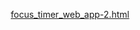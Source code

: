[focus_timer_web_app-2.html](https://github.com/user-attachments/files/22612644/focus_timer_web_app-2.html)

<html lang="en">
<head>
    <meta charset="UTF-8">
    <meta name="viewport" content="width=device-width, initial-scale=1.0">
    <title>Focus Timer</title>
    <style>
        * {
            margin: 0;
            padding: 0;
            box-sizing: border-box;
        }

        body {
            font-family: -apple-system, BlinkMacSystemFont, 'Segoe UI', Roboto, sans-serif;
            min-height: 100vh;
            display: flex;
            align-items: center;
            justify-content: center;
            padding: 20px;
            overflow: hidden;
            position: relative;
        }

        .background-container {
            position: fixed;
            top: 0;
            left: 0;
            width: 100%;
            height: 100%;
            z-index: -1;
        }

        .base-gradient {
            position: absolute;
            top: 0;
            left: 0;
            width: 100%;
            height: 100%;
            background: linear-gradient(135deg, #1e3a8a 0%, #0f172a 100%);
        }

        .wave {
            position: absolute;
            top: 0;
            left: 0;
            width: 100%;
            height: 100%;
            opacity: 0.7;
            background: linear-gradient(135deg, rgba(59, 130, 246, 0.6) 0%, rgba(29, 78, 216, 0.5) 100%);
            animation: wave1 15s ease-in-out infinite;
            transform-origin: center;
        }

        .wave2 {
            opacity: 0.6;
            background: linear-gradient(135deg, rgba(37, 99, 235, 0.5) 0%, rgba(59, 130, 246, 0.7) 100%);
            animation: wave2 20s ease-in-out infinite reverse;
        }

        .wave3 {
            opacity: 0.4;
            background: linear-gradient(45deg, rgba(147, 197, 253, 0.4) 0%, rgba(59, 130, 246, 0.6) 100%);
            animation: wave3 25s ease-in-out infinite;
        }

        @keyframes wave1 {
            0%, 100% { 
                transform: translateX(0) translateY(0) scale(1) rotate(0deg);
                border-radius: 0% 0% 0% 0%;
            }
            25% { 
                transform: translateX(40px) translateY(-30px) scale(1.05) rotate(2deg);
                border-radius: 40% 50% 35% 60%;
            }
            50% { 
                transform: translateX(-20px) translateY(20px) scale(0.95) rotate(0deg);
                border-radius: 60% 35% 50% 40%;
            }
            75% { 
                transform: translateX(-50px) translateY(-10px) scale(1.03) rotate(-2deg);
                border-radius: 35% 60% 40% 50%;
            }
        }

        @keyframes wave2 {
            0%, 100% { 
                transform: translateX(0) translateY(0) scale(1) rotate(0deg);
                border-radius: 0% 0% 0% 0%;
            }
            33% { 
                transform: translateX(-30px) translateY(40px) scale(1.08) rotate(-2deg);
                border-radius: 50% 40% 60% 35%;
            }
            66% { 
                transform: translateX(50px) translateY(-20px) scale(0.92) rotate(2deg);
                border-radius: 40% 60% 35% 50%;
            }
        }

        @keyframes wave3 {
            0%, 100% { 
                transform: translateX(0) translateY(0) scale(1) rotate(0deg);
                border-radius: 0% 0% 0% 0%;
            }
            40% { 
                transform: translateX(20px) translateY(50px) scale(1.04) rotate(1deg);
                border-radius: 35% 50% 40% 60%;
            }
            80% { 
                transform: translateX(-40px) translateY(-30px) scale(0.96) rotate(-1deg);
                border-radius: 60% 40% 50% 35%;
            }
        }

        .app-container {
            background: rgba(255, 255, 255, 0.95);
            backdrop-filter: blur(10px);
            border-radius: 24px;
            padding: 40px 30px;
            box-shadow: 0 20px 40px rgba(0, 0, 0, 0.1);
            text-align: center;
            min-width: 320px;
            max-width: 400px;
            width: 100%;
            z-index: 1;
        }

        .app-title {
            font-size: 28px;
            font-weight: 700;
            color: #2d3748;
            margin-bottom: 40px;
            letter-spacing: -0.5px;
        }

        .timer-display {
            font-size: 72px;
            font-weight: 300;
            color: #4a5568;
            margin-bottom: 40px;
            font-variant-numeric: tabular-nums;
            letter-spacing: -2px;
            transition: color 0.3s ease;
        }

        .timer-display.finished {
            color: #ff6b6b;
            animation: flash 1s ease-in-out;
        }

        @keyframes flash {
            0%, 100% { opacity: 1; }
            50% { opacity: 0.7; }
        }

        .controls {
            display: flex;
            flex-direction: column;
            gap: 15px;
            margin-bottom: 30px;
        }

        .btn {
            padding: 16px 32px;
            border: none;
            border-radius: 12px;
            font-size: 18px;
            font-weight: 600;
            cursor: pointer;
            transition: all 0.3s cubic-bezier(0.4, 0, 0.2, 1);
            position: relative;
            overflow: hidden;
            text-transform: none;
            letter-spacing: 0.5px;
        }

        .btn:hover {
            transform: translateY(-2px);
            box-shadow: 0 8px 25px rgba(0, 0, 0, 0.15);
        }

        .btn:active {
            transform: translateY(0);
            box-shadow: 0 4px 12px rgba(0, 0, 0, 0.1);
        }

        .timer-btn {
            background: linear-gradient(135deg, #4facfe 0%, #00f2fe 100%);
            color: white;
        }

        .timer-btn.stop {
            background: linear-gradient(135deg, #ff6b6b 0%, #ee5a52 100%);
        }

        .reset-btn {
            background: linear-gradient(135deg, rgba(255, 255, 255, 0.8) 0%, rgba(255, 255, 255, 0.6) 100%);
            color: #2d3748;
            font-size: 16px;
            font-weight: 500;
            padding: 12px 32px;
            border: 1px solid rgba(0, 0, 0, 0.1);
        }

        .audio-section {
            margin: 20px 0;
            padding: 15px;
            background: rgba(255, 255, 255, 0.8);
            border-radius: 12px;
            border: 1px solid rgba(0, 0, 0, 0.05);
        }

        .audio-file-info {
            display: flex;
            justify-content: space-between;
            align-items: center;
            margin-bottom: 10px;
            font-size: 12px;
            color: #718096;
        }

        .audio-file-name {
            flex: 1;
            text-align: left;
            color: #4a5568;
            font-weight: 500;
            white-space: nowrap;
            overflow: hidden;
            text-overflow: ellipsis;
        }

        .change-btn {
            background: none;
            border: none;
            color: #3182ce;
            font-size: 12px;
            font-weight: 600;
            cursor: pointer;
            padding: 4px 8px;
            border-radius: 4px;
            transition: background-color 0.2s;
        }

        .change-btn:hover {
            background: rgba(49, 130, 206, 0.1);
        }

        .file-input {
            display: none;
        }

        .audio-btn {
            background: linear-gradient(135deg, #a8e6cf 0%, #7fcdcd 100%);
            color: #2d3748;
        }

        .audio-btn.playing {
            background: linear-gradient(135deg, #ffd93d 0%, #ff6b6b 100%);
            color: white;
        }

        .audio-btn:disabled {
            opacity: 0.6;
            cursor: not-allowed;
        }

        .status {
            display: flex;
            align-items: center;
            justify-content: center;
            gap: 8px;
            font-size: 14px;
            color: #718096;
            margin-top: 20px;
        }

        .indicator {
            width: 8px;
            height: 8px;
            border-radius: 50%;
            background: #cbd5e0;
            transition: all 0.3s ease;
        }

        .indicator.active {
            background: #48bb78;
            animation: pulse 2s infinite;
        }

        @keyframes pulse {
            0%, 100% { opacity: 1; transform: scale(1); }
            50% { opacity: 0.5; transform: scale(1.2); }
        }

        .wave-animation {
            position: absolute;
            right: 16px;
            top: 50%;
            transform: translateY(-50%);
            display: flex;
            gap: 2px;
        }

        .wave-bar {
            width: 3px;
            height: 12px;
            background: rgba(255, 255, 255, 0.7);
            border-radius: 2px;
            animation: wave-bar 1.5s infinite ease-in-out;
        }

        .wave-bar:nth-child(2) { animation-delay: 0.1s; }
        .wave-bar:nth-child(3) { animation-delay: 0.2s; }
        .wave-bar:nth-child(4) { animation-delay: 0.3s; }

        @keyframes wave-bar {
            0%, 40%, 100% { transform: scaleY(0.4); }
            20% { transform: scaleY(1); }
        }

        .loading {
            display: inline-block;
            width: 12px;
            height: 12px;
            border: 2px solid rgba(255, 255, 255, 0.3);
            border-radius: 50%;
            border-top-color: white;
            animation: spin 1s linear infinite;
            margin-right: 8px;
        }

        @keyframes spin {
            to { transform: rotate(360deg); }
        }

        @media (max-width: 480px) {
            .app-container {
                padding: 30px 20px;
                margin: 10px;
            }
            
            .timer-display {
                font-size: 60px;
            }
            
            .btn {
                font-size: 16px;
                padding: 14px 28px;
            }
        }
    </style>
</head>
<body>
    <div class="background-container">
        <div class="base-gradient"></div>
        <div class="wave"></div>
        <div class="wave wave2"></div>
        <div class="wave wave3"></div>
    </div>

    <div class="app-container">
        <h1 class="app-title">Focus Timer</h1>
        
        <div class="timer-display" id="timerDisplay">60:00</div>
        
        <div class="controls">
            <button class="btn timer-btn" id="timerBtn" onclick="toggleTimer()">
                Start Timer
            </button>
            
            <button class="btn reset-btn" id="resetBtn" onclick="resetTimer()">
                Reset Timer
            </button>
            
            <div class="audio-section">
                <div class="audio-file-info">
                    <span style="font-weight: 600;">Current Audio:</span>
                </div>
                <div class="audio-file-info">
                    <span class="audio-file-name" id="audioFileName">Generated Ambient Sound</span>
                    <button class="change-btn" onclick="document.getElementById('audioFile').click()">Change</button>
                </div>
                <input type="file" id="audioFile" class="file-input" accept="audio/*" onchange="loadAudioFile(event)">
            </div>
            
            <button class="btn audio-btn" id="audioBtn" onclick="toggleAudio()">
                <span id="audioButtonText">Play Audio</span>
                <div class="wave-animation" id="waveAnimation" style="display: none;">
                    <div class="wave-bar"></div>
                    <div class="wave-bar"></div>
                    <div class="wave-bar"></div>
                    <div class="wave-bar"></div>
                </div>
            </button>
        </div>
        
        <div class="status">
            <div class="indicator" id="indicator"></div>
            <span id="statusText">Ready to focus</span>
        </div>
    </div>

    <script>
        let timerInterval;
        let timeRemaining = 3600; // 60 minutes in seconds
        let isTimerRunning = false;
        let isAudioPlaying = false;
        let isAudioLoading = false;
        let audioContext;
        let audioSource;
        let gainNode;
        let audioBuffer;
        let customAudioBuffer;

        function formatTime(seconds) {
            const minutes = Math.floor(seconds / 60);
            const remainingSeconds = seconds % 60;
            return `${minutes}:${remainingSeconds.toString().padStart(2, '0')}`;
        }

        function updateDisplay() {
            document.getElementById('timerDisplay').textContent = formatTime(timeRemaining);
        }

        function updateStatus() {
            const statusText = document.getElementById('statusText');
            const indicator = document.getElementById('indicator');
            
            if (timeRemaining <= 0) {
                statusText.textContent = "Time's up!";
                indicator.classList.remove('active');
            } else if (isTimerRunning && isAudioPlaying) {
                statusText.textContent = 'Timer running with audio';
                indicator.classList.add('active');
            } else if (isTimerRunning) {
                statusText.textContent = 'Timer running';
                indicator.classList.add('active');
            } else if (isAudioPlaying) {
                statusText.textContent = 'Audio playing';
                indicator.classList.add('active');
            } else if (isAudioLoading) {
                statusText.textContent = 'Loading audio...';
                indicator.classList.remove('active');
            } else {
                statusText.textContent = 'Ready to focus';
                indicator.classList.remove('active');
            }
        }

        function toggleTimer() {
            const btn = document.getElementById('timerBtn');

            if (isTimerRunning) {
                // Stop timer
                clearInterval(timerInterval);
                isTimerRunning = false;
                btn.textContent = 'Start Timer';
                btn.classList.remove('stop');
            } else {
                // Start timer
                isTimerRunning = true;
                btn.textContent = 'Stop Timer';
                btn.classList.add('stop');
                
                timerInterval = setInterval(() => {
                    timeRemaining--;
                    updateDisplay();
                    updateStatus();
                    
                    if (timeRemaining <= 0) {
                        // Timer finished
                        clearInterval(timerInterval);
                        isTimerRunning = false;
                        btn.textContent = 'Start Timer';
                        btn.classList.remove('stop');
                        
                        // Flash the display
                        document.getElementById('timerDisplay').classList.add('finished');
                        setTimeout(() => {
                            document.getElementById('timerDisplay').classList.remove('finished');
                        }, 1000);
                        
                        // Play gentle completion chime
                        playCompletionChime();
                        
                        // Reset timer
                        timeRemaining = 3600;
                        updateDisplay();
                        updateStatus();
                        
                        // Vibrate if supported
                        if (navigator.vibrate) {
                            navigator.vibrate([200, 100, 200]);
                        }
                    }
                }, 1000);
            }
            updateStatus();
        }

        function resetTimer() {
            // Stop timer if running
            clearInterval(timerInterval);
            isTimerRunning = false;
            
            // Reset display and buttons
            timeRemaining = 3600;
            updateDisplay();
            
            const timerBtn = document.getElementById('timerBtn');
            timerBtn.textContent = 'Start Timer';
            timerBtn.classList.remove('stop');
            
            updateStatus();
        }

        async function initAudioContext() {
            if (!audioContext) {
                audioContext = new (window.AudioContext || window.webkitAudioContext)();
                gainNode = audioContext.createGain();
                gainNode.connect(audioContext.destination);
                gainNode.gain.setValueAtTime(0.2, audioContext.currentTime); // Gentler volume
                
                // Create gentle ambient sound
                await createGentleAmbientSound();
            }
        }

        async function createGentleAmbientSound() {
            if (!audioContext) return;
            
            const sampleRate = audioContext.sampleRate;
            const duration = 3; // 3 seconds
            const frameCount = sampleRate * duration;
            
            audioBuffer = audioContext.createBuffer(1, frameCount, sampleRate);
            const channelData = audioBuffer.getChannelData(0);
            
            // Generate gentle ambient sound with layered sine waves
            for (let i = 0; i < frameCount; i++) {
                const t = i / sampleRate;
                
                // Layer multiple low-frequency sine waves for gentle ambient sound
                const wave1 = Math.sin(2 * Math.PI * 60 * t) * 0.03;   // Very low frequency
                const wave2 = Math.sin(2 * Math.PI * 120 * t) * 0.02;  // Low frequency  
                const wave3 = Math.sin(2 * Math.PI * 200 * t) * 0.015; // Mid-low frequency
                
                // Add very gentle noise
                const noise = (Math.random() - 0.5) * 0.02;
                
                let sample = wave1 + wave2 + wave3 + noise;
                
                // Apply gentle fade in/out to avoid clicks
                const fadeFrames = frameCount * 0.1;
                if (i < fadeFrames) {
                    sample *= i / fadeFrames;
                } else if (i > frameCount - fadeFrames) {
                    sample *= (frameCount - i) / fadeFrames;
                }
                
                channelData[i] = sample;
            }
        }

        async function createGentleChime() {
            if (!audioContext) return;
            
            const sampleRate = audioContext.sampleRate;
            const duration = 3; // 3 seconds for gentle fade out
            const frameCount = sampleRate * duration;
            
            const chimeBuffer = audioContext.createBuffer(1, frameCount, sampleRate);
            const channelData = chimeBuffer.getChannelData(0);
            
            // Generate gentle chime sound with harmonious frequencies
            for (let i = 0; i < frameCount; i++) {
                const t = i / sampleRate;
                
                // Beautiful harmonic frequencies for a peaceful chime
                const fundamental = Math.sin(2 * Math.PI * 523.25 * t) * 0.4;  // C5 note
                const harmonic1 = Math.sin(2 * Math.PI * 659.25 * t) * 0.3;   // E5 note
                const harmonic2 = Math.sin(2 * Math.PI * 783.99 * t) * 0.2;   // G5 note
                const harmonic3 = Math.sin(2 * Math.PI * 1046.50 * t) * 0.1;  // C6 note (octave)
                
                let sample = fundamental + harmonic1 + harmonic2 + harmonic3;
                
                // Create gentle exponential decay for natural chime fade-out
                const decay = Math.exp(-t * 1.5); // Gentle decay
                sample *= decay;
                
                // Apply gentle attack envelope (quick fade-in to avoid click)
                const attackFrames = sampleRate * 0.01; // 10ms attack
                if (i < attackFrames) {
                    sample *= i / attackFrames;
                }
                
                channelData[i] = sample * 0.3; // Overall gentle volume
            }
            
            return chimeBuffer;
        }

        async function playCompletionChime() {
            try {
                await initAudioContext();
                
                if (audioContext.state === 'suspended') {
                    await audioContext.resume();
                }
                
                const chimeBuffer = await createGentleChime();
                if (!chimeBuffer) return;
                
                // Create a separate gain node for the chime
                const chimeGain = audioContext.createGain();
                chimeGain.connect(audioContext.destination);
                chimeGain.gain.setValueAtTime(0.6, audioContext.currentTime); // Slightly louder than ambient
                
                const chimeSource = audioContext.createBufferSource();
                chimeSource.buffer = chimeBuffer;
                chimeSource.connect(chimeGain);
                
                chimeSource.start();
                
            } catch (error) {
                console.error('Error playing completion chime:', error);
            }
        }

        function loadAudioFile(event) {
            const file = event.target.files[0];
            if (!file) return;
            
            isAudioLoading = true;
            updateAudioButton();
            updateStatus();
            
            const reader = new FileReader();
            reader.onload = async function(e) {
                try {
                    await initAudioContext();
                    
                    if (audioContext.state === 'suspended') {
                        await audioContext.resume();
                    }
                    
                    const arrayBuffer = e.target.result;
                    customAudioBuffer = await audioContext.decodeAudioData(arrayBuffer);
                    
                    document.getElementById('audioFileName').textContent = file.name;
                    
                } catch (error) {
                    console.error('Error loading audio file:', error);
                    document.getElementById('audioFileName').textContent = 'Error loading file';
                } finally {
                    isAudioLoading = false;
                    updateAudioButton();
                    updateStatus();
                }
            };
            
            reader.onerror = function() {
                isAudioLoading = false;
                updateAudioButton();
                updateStatus();
                document.getElementById('audioFileName').textContent = 'Error loading file';
            };
            
            reader.readAsArrayBuffer(file);
        }

        function updateAudioButton() {
            const btn = document.getElementById('audioBtn');
            const buttonText = document.getElementById('audioButtonText');
            const waveAnimation = document.getElementById('waveAnimation');
            
            if (isAudioLoading) {
                buttonText.innerHTML = '<span class="loading"></span>Loading Audio...';
                btn.disabled = true;
                waveAnimation.style.display = 'none';
                btn.classList.remove('playing');
            } else if (isAudioPlaying) {
                buttonText.textContent = 'Stop Audio';
                btn.disabled = false;
                waveAnimation.style.display = 'flex';
                btn.classList.add('playing');
            } else {
                buttonText.textContent = 'Play Audio';
                btn.disabled = false;
                waveAnimation.style.display = 'none';
                btn.classList.remove('playing');
            }
        }

        async function toggleAudio() {
            if (isAudioPlaying) {
                stopAudio();
            } else {
                await startAudio();
            }
        }

        async function startAudio() {
            try {
                await initAudioContext();
                
                if (audioContext.state === 'suspended') {
                    await audioContext.resume();
                }
                
                // Use custom audio if loaded, otherwise use generated ambient sound
                const bufferToPlay = customAudioBuffer || audioBuffer;
                if (!bufferToPlay) {
                    console.error('No audio buffer available');
                    return;
                }
                
                audioSource = audioContext.createBufferSource();
                audioSource.buffer = bufferToPlay;
                audioSource.loop = true;
                audioSource.connect(gainNode);
                
                audioSource.start();
                isAudioPlaying = true;
                
                updateAudioButton();
                updateStatus();
                
            } catch (error) {
                console.error('Error starting audio:', error);
            }
        }

        function stopAudio() {
            if (audioSource) {
                audioSource.stop();
                audioSource = null;
            }
            
            isAudioPlaying = false;
            updateAudioButton();
            updateStatus();
        }

        // Initialize display and create default audio
        updateDisplay();
        updateStatus();
        initAudioContext();
    </script>
</body>
</html>
